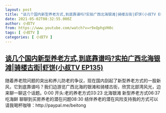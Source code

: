 ```yaml
---
layout: post
title: "谈几个国内新型养老方式,到底靠谱吗?实拍广西北海银滩|骑楼古街|虾饼(小叔TV EP135)"
date: 2021-05-02T08:32:55.000Z
author: 小叔TV
from: https://www.youtube.com/watch?v=r9xQphgVH0c
tags: [ 小叔TV ]
categories: [ 小叔TV ]
---
```

<!--1619944375000-->
[谈几个国内新型养老方式,到底靠谱吗?实拍广西北海银滩|骑楼古街|虾饼(小叔TV EP135)](https://www.youtube.com/watch?v=r9xQphgVH0c)
------

<div>
随着养老院问题的突出和养儿防老的争议，现在国内刮起了新型养老方式的一股新风，它到底靠谱吗？我们边游览广西北海的银滩和骑楼古街，欣赏北部湾风光，边来聊一聊这个话题。0:00 开头:老的养老方式03:23 北海银滩 新型养老方式06:37 吃海鲜 聊聊到买房养老的潜在问题08:30 结伴养老的潜在风险支持我的方式可以请我喝杯咖啡：http://paypal.me/beitong
</div>
